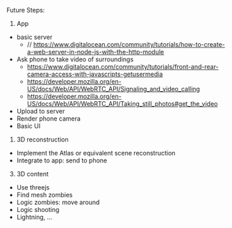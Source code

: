 Future Steps:
1) App
- basic server
  - // https://www.digitalocean.com/community/tutorials/how-to-create-a-web-server-in-node-js-with-the-http-module
- Ask phone to take video of surroundings
  - https://www.digitalocean.com/community/tutorials/front-and-rear-camera-access-with-javascripts-getusermedia
  - https://developer.mozilla.org/en-US/docs/Web/API/WebRTC_API/Signaling_and_video_calling
  - https://developer.mozilla.org/en-US/docs/Web/API/WebRTC_API/Taking_still_photos#get_the_video
- Upload to server
- Render phone camera
- Basic UI

1) 3D reconstruction
- Implement the Atlas or equivalent scene reconstruction
- Integrate to app: send to phone

3) 3D content
- Use threejs
- Find mesh zombies
- Logic zombies: move around
- Logic shooting
- Lightning, ...

